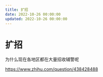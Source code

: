 ```yaml
---
title: 扩招
date: 2022-10-26 00:00:00
updated: 2022-10-26 00:00:00
---
```



# 扩招


为什么现在各地区都在大量招收辅警呢

https://www.zhihu.com/question/438428488
